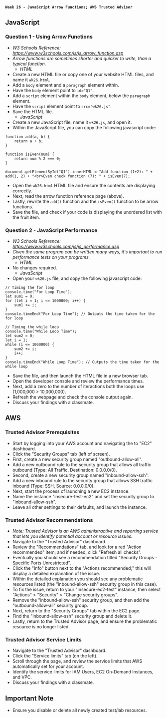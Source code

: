 **`Week 26 - JavaScript Arrow Functions; AWS Trusted Advisor`**

## JavaScript

### Question 1 - Using Arrow Functions
- *W3 Schools Reference: https://www.w3schools.com/js/js_arrow_function.asp*
- *Arrow functions are sometimes shorter and quicker to write, than a typical function.*
  - *HTML*
- Create a new HTML file or copy one of your website HTML files, and name it `wk26.html`.
- Add a `body` element and a `paragraph` element within.
- Have the `body` element point to `id="Q1"`.
- Add a `script` element within the `body` element, below the `paragraph` element.
- Have the `script` element point to `src="wk26.js"`. 
- Save the HTML file.
  - *JavaScript*
- Create a new JavaScript file, name it `wk26.js`, and open it.
- Within the JavaScript file, you can copy the following javascript code:
```
function add(a, b) {
    return a + b;
}

function isEven(num) {
    return num % 2 === 0;
}

document.getElementById("Q1").innerHTML = "Add function (1+2): " + add(1, 2) + "<br>Even check function (7): " + isEven(7);
```
- Open the  `wk26.html` HTML file and ensure the contents are displaying correctly.
- Next, read the arrow function reference page (above).
- Lastly, rewrite the `add()` function and the `isEven()` function to be arrow functions.
- Save the file, and check if your code is displaying the unordered list with the fruit item.

### Question 2 - JavaScript Performance
- *W3 Schools Reference: https://www.w3schools.com/js/js_performance.asp*
- *Given the same program can be written many ways, it's important to run performance tests on your programs.*
  - *HTML*
- No changes required.
  - *JavaScript*
- Open your `wk26.js` file, and copy the following javascript code:
```
// Timing the for loop
console.time("For Loop Time");
let sum1 = 0;
for (let i = 1; i <= 1000000; i++) {
    sum1 += i;
}
console.timeEnd("For Loop Time"); // Outputs the time taken for the for loop

// Timing the while loop
console.time("While Loop Time");
let sum2 = 0;
let i = 1;
while (i <= 1000000) {
    sum2 += i;
    i++;
}
console.timeEnd("While Loop Time"); // Outputs the time taken for the while loop
```
- Save the file, and then launch the HTML file in a new browser tab.
- Open the developer console and review the performance times.
- Next, add a zero to the number of iteractions both the loops use (1,000,000 > 10,000,000).
- Refresh the webpage and check the console output again.
- Discuss your findings with a classmate.

## AWS

### Trusted Advisor Prerequisites
- Start by logging into your AWS account and navigating the to "EC2" dashboard.
- Click the "Security Groups" tab (left of screen).
- First, create a new security group named "outbound-allow-all".
- Add a new outbound rule to the security group that allows all traffic outbound (Type: All Traffic, Destination: 0.0.0.0/0).
- Second, create a new security group named "inbound-allow-ssh".
- Add a new inbound rule to the security group that allows SSH traffic inbound (Type: SSH, Source: 0.0.0.0/0).
- Next, start the process of launching a new EC2 instance.
- Name the instance "insecure-test-ec2" and set the security group to "inbound-allow-ssh".
- Leave all other settings to their defaults, and launch the instance.

### Trusted Advisor Recommendations
- *Note: Trusted Advisor is an AWS administractive and reporting service that lets you identify potential account or resource issues.*
- Navigate to the "Trusted Advisor" dashboard.
- Review the "Recommendations" tab, and look for a red "Action recommended" item; and if needed, click "Refresh all checks".
- Eventually you should see a recommendation titled "Security Groups - Specific Ports Unrestricted".
- Click the "Info" button next to the "Actions recommended;" this will display a detailed explanation of the issue.
- Within the detailed explanation you should see any problematic resources listed (the "inbound-allow-ssh" security group in this case).
- To fix the issue, return to your "insecure-ec2-test" instance, then select "Actions" > "Security" > "Change security groups".
- Remove the "inbound-allow-ssh" security group, and then add the "outbound-allow-all" security group.
- Next, return to the "Security Groups" tab within the EC2 page.
- Find the "inbound-allow-ssh" security group and delete it.
- Lastly, return to the Trusted Advisor page, and ensure the problematic resource is no longer listed.

### Trusted Advisor Service Limits
- Navigate to the "Trusted Advisor" dashboard.
- Click the "Service limits" tab (on the left).
- Scroll through the page, and review the service limits that AWS automatically set for your account.
- Identify the service limits for IAM Users, EC2 On-Demand Instances, and VPC.
- Discuss your findings with a classmate.

## Important Note
- Ensure you disable or delete all newly created test/lab resources.
